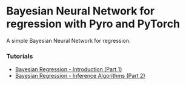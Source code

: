 # Bayesian Neural Network for regression with Pyro and PyTorch

A simple Bayesian Neural Network for regression. <br>

### Tutorials
- [Bayesian Regression - Introduction (Part 1)](http://pyro.ai/examples/bayesian_regression.html)
- [Bayesian Regression - Inference Algorithms (Part 2)](http://pyro.ai/examples/bayesian_regression_ii.html)
